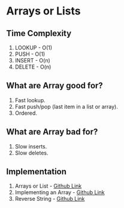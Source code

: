 # Arrays or Lists

## Time Complexity

1. LOOKUP - O(1)
2. PUSH - O(1)
3. INSERT - O(n)
4. DELETE - O(n)

## What are Array good for?

1. Fast lookup.
2. Fast push/pop (last item in a list or array).
3. Ordered.

## What are Array bad for?

1. Slow inserts.
2. Slow deletes.

## Implementation

1. Arrays or List - [Github Link](https://github.com/grandeurkoe/data-structures-and-algorithms/tree/bb0d99f7e627e0e650577908db651a33f441344b/data-structures/arrays-or-lists/arrays-or-lists)
2. Implementing an Array - [Github Link](https://github.com/grandeurkoe/data-structures-and-algorithms/tree/d56f72cf86ecfb8c8a5a59eabd4296cae6d263a9/data-structures/arrays-or-lists/implementing-an-array)
3. Reverse String - [Github Link](https://github.com/grandeurkoe/data-structures-and-algorithms/tree/912024d64a32c74b25099a2d21ca255ed02c5e7e/data-structures/arrays-or-lists/reverse-a-string)